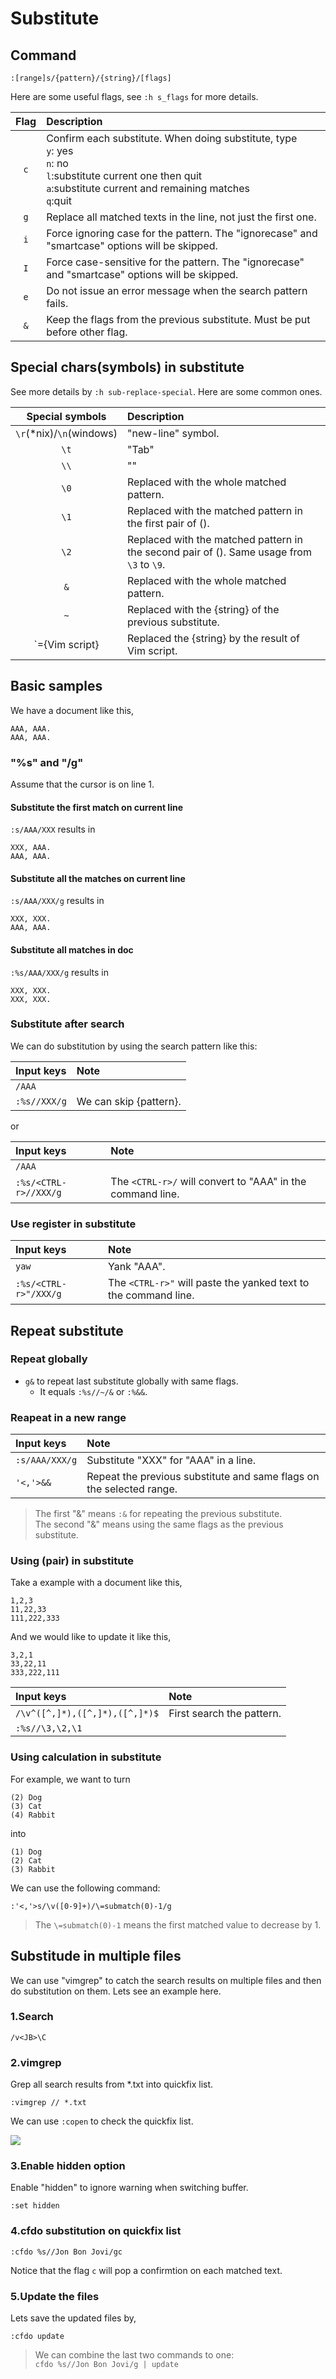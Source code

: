 # Substitute

## Command

```
:[range]s/{pattern}/{string}/[flags]
```

Here are some useful flags, see `:h s_flags` for more details.

| Flag | Description |
|:----:|:------------|
| `c` | Confirm each substitute. When doing substitute, type <br />`y`: yes<br />`n`: no<br />`l`:substitute current one then quit<br />`a`:substitute current and remaining matches<br />`q`:quit |
| `g` | Replace all matched texts in the line, not just the first one. |
| `i` | Force ignoring case for the pattern. The "ignorecase" and "smartcase" options will be skipped. |
| `I` | Force case-sensitive for the pattern. The "ignorecase" and "smartcase" options will be skipped. |
| `e` | Do not issue an error message when the search pattern fails. |
| `&` | Keep the flags from the previous substitute. Must be put before other flag. |


## Special chars(symbols) in substitute

See more details by `:h sub-replace-special`.
Here are some common ones.

| Special symbols | Description |
|:---------------:|:------------|
| `\r`(*nix)/`\n`(windows) | "new-line" symbol. |
| `\t` | "Tab" |
| `\\` | "\" |
| `\0` | Replaced with the whole matched pattern. |
| `\1` | Replaced with the matched pattern in the first pair of (). |
| `\2` | Replaced with the matched pattern in the second pair of (). Same usage from `\3` to `\9`. |
| `&`  | Replaced with the whole matched pattern. |
| `~`  | Replaced with the {string} of the previous substitute. |
| `\={Vim script} | Replaced the {string} by the result of Vim script. |


## Basic samples


We have a document like this,

```
AAA, AAA.
AAA, AAA.
```

### "%s" and "/g"

Assume that the cursor is on line 1.

#### Substitute the first match on current line

`:s/AAA/XXX` results in

```
XXX, AAA.
AAA, AAA.
```

#### Substitute all the matches on current line

`:s/AAA/XXX/g` results in

```
XXX, XXX.
AAA, AAA.
```

#### Substitute all matches in doc

`:%s/AAA/XXX/g` results in

```
XXX, XXX.
XXX, XXX.
```

### Substitute after search

We can do substitution by using the search pattern like this:

| Input keys | Note |
|:-----------|:-----|
| `/AAA` | |
| `:%s//XXX/g` | We can skip {pattern}. |

or

| Input keys | Note |
|:-----------|:-----|
| `/AAA` | |
| `:%s/<CTRL-r>//XXX/g` | The `<CTRL-r>/` will convert to "AAA" in the command line. |


### Use register in substitute

| Input keys | Note |
|:-----------|:-----|
| `yaw` | Yank "AAA". |
| `:%s/<CTRL-r>"/XXX/g` | The `<CTRL-r>"` will paste the yanked text to the command line. |


## Repeat substitute

### Repeat globally

- `g&` to repeat last substitute globally with same flags.
  - It equals `:%s//~/&` or `:%&&`.


### Reapeat in a new range

| Input keys | Note |
|:-----------|:-----|
| `:s/AAA/XXX/g` | Substitute "XXX" for "AAA" in a line. |
| `'<,'>&&` | Repeat the previous substitute and same flags on the selected range. |

> The first "&" means `:&` for repeating the previous substitute. <br />
> The second "&" means using the same flags as the previous substitute.


### Using (pair) in substitute

Take a example with a document like this,

```
1,2,3
11,22,33
111,222,333
```

And we would like to update it like this,

```
3,2,1
33,22,11
333,222,111
```

| Input keys | Note |
|:-----------|:-----|
| `/\v^([^,]*),([^,]*),([^,]*)$` | First search the pattern. |
| `:%s//\3,\2,\1` | |




### Using calculation in substitute

For example, we want to turn

```
(2) Dog
(3) Cat
(4) Rabbit
```

into

```
(1) Dog
(2) Cat
(3) Rabbit
```

We can use the following command:

```
:'<,'>s/\v([0-9]+)/\=submatch(0)-1/g
```

> The `\=submatch(0)-1` means the first matched value to decrease by 1.


## Substitude in multiple files

We can use "vimgrep" to catch the search results on multiple files and then do substitution on them. Lets see an example here.

### 1.Search

```
/v<JB>\C
```

### 2.vimgrep

Grep all search results from *.txt into quickfix list.

```
:vimgrep // *.txt
```

We can use `:copen` to check the quickfix list.

![](assets/vimgrep-sub-1.jpg)


### 3.Enable hidden option

Enable "hidden" to ignore warning when switching buffer.

```
:set hidden
```


### 4.cfdo substitution on quickfix list

```
:cfdo %s//Jon Bon Jovi/gc
```

Notice that the flag `c` will pop a confirmtion on each matched text.


### 5.Update the files

Lets save the updated files by,

```
:cfdo update
```

> We can combine the last two commands to one: <br />
> `cfdo %s//Jon Bon Jovi/g | update`



